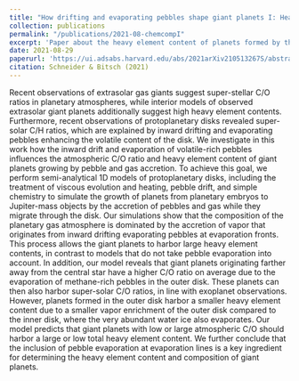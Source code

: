 ```yaml
---
title: "How drifting and evaporating pebbles shape giant planets I: Heavy element content and atmospheric C/O"
collection: publications
permalink: "/publications/2021-08-chemcompI"
excerpt: 'Paper about the heavy element content of planets formed by the accretion of pebbles and gas accretion.'
date: 2021-08-29
paperurl: 'https://ui.adsabs.harvard.edu/abs/2021arXiv210513267S/abstract'
citation: Schneider & Bitsch (2021)
---
```

Recent observations of extrasolar gas giants suggest super-stellar C/O ratios in planetary atmospheres, while interior models of observed extrasolar giant planets additionally suggest high heavy element contents. Furthermore, recent observations of protoplanetary disks revealed super-solar C/H ratios, which are explained by inward drifting and evaporating pebbles enhancing the volatile content of the disk. We investigate in this work how the inward drift and evaporation of volatile-rich pebbles influences the atmospheric C/O ratio and heavy element content of giant planets growing by pebble and gas accretion.
To achieve this goal, we perform semi-analytical 1D models of protoplanetary disks, including the treatment of viscous evolution and heating, pebble drift, and simple chemistry to simulate the growth of planets from planetary embryos to Jupiter-mass objects by the accretion of pebbles and gas while they migrate through the disk.
Our simulations show that the composition of the planetary gas atmosphere is dominated by the accretion of vapor that originates from inward drifting evaporating pebbles at evaporation fronts.
This process allows the giant planets to harbor large heavy element contents, in contrast to models that do not take pebble evaporation into account. In addition, our model reveals that giant planets originating farther away from the central star have a higher C/O ratio on average due to the evaporation of methane-rich pebbles in the outer disk. These planets can then also harbor super-solar C/O ratios, in line with exoplanet observations. However, planets formed in the outer disk harbor a smaller heavy element content due to a smaller vapor enrichment of the outer disk compared to the inner disk, where the very abundant water ice also evaporates. Our model predicts that giant planets with low or large atmospheric C/O should harbor a large or low total heavy element content. We further conclude that the inclusion of pebble evaporation at evaporation lines is a key ingredient for determining the heavy element content and composition of giant planets.
